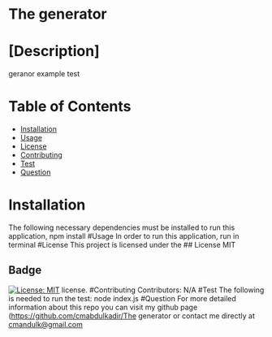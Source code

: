 # The generator

# [Description]
geranor example test
# Table of Contents
* [Installation](#installation)
* [Usage](#usage)
* [License](#license)
* [Contributing](#contributing)
* [Test](#test)
* [Question](#question)
    
 
# Installation
The following necessary dependencies must be installed to run this application, npm install 
#Usage
In order to run this application, run in terminal
#License
This project is licensed under the ## License
  MIT
  
  ## Badge
  [![License: MIT](https://img.shields.io/badge/License-MIT-yellow.svg)](https://opensource.org/licenses/MIT) license.
#Contributing
Contributors: N/A
#Test
The following is needed to run the test: node index.js
#Question
For more detailed information about this repo you can visit my github page (https://github.com/cmabdulkadir/The generator or contact me directly at cmandulk@gmail.com

